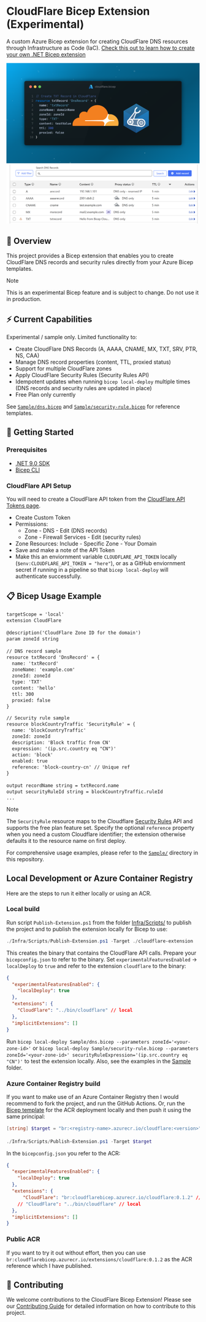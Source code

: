 # CloudFlare Bicep Extension (Experimental)

A custom Azure Bicep extension for creating CloudFlare DNS resources through Infrastructure as Code (IaC). [Check this out to learn how to create your own .NET Bicep extension](https://techcommunity.microsoft.com/blog/azuregovernanceandmanagementblog/create-your-own-bicep-local-extension-using-net/4439967)

![cloudflare-bicep-ext-feature](cloudflare-bicep-ext.png)
![cloudflare-dnsrecords](cloudflare-records.png)

## 🚀 Overview

This project provides a Bicep extension that enables you to create CloudFlare DNS records and security rules directly from your Azure Bicep templates.

> [!NOTE]
> This is an experimental Bicep feature and is subject to change. Do not use it in production.

## ⚡ Current Capabilities

Experimental / sample only. Limited functionality to:

- Create CloudFlare DNS Records (A, AAAA, CNAME, MX, TXT, SRV, PTR, NS, CAA)
- Manage DNS record properties (content, TTL, proxied status)
- Support for multiple CloudFlare zones
- Apply CloudFlare Security Rules (Security Rules API)
- Idempotent updates when running `bicep local-deploy` multiple times (DNS records and security rules are updated in place)
- Free Plan only currently

See [`Sample/dns.bicep`](Sample/dns.bicep) and [`Sample/security-rule.bicep`](Sample/security-rule.bicep) for reference templates.

## 🚀 Getting Started

### Prerequisites

- [.NET 9.0 SDK](https://dotnet.microsoft.com/download/dotnet/9.0)
- [Bicep CLI](https://docs.microsoft.com/en-us/azure/azure-resource-manager/bicep/install)

### CloudFlare API Setup

You will need to create a CloudFlare API token from the [CloudFlare API Tokens page](https://dash.cloudflare.com/profile/api-tokens).

- Create Custom Token
- Permissions:
  - Zone - DNS - Edit (DNS records)
  - Zone - Firewall Services - Edit (security rules)
- Zone Resources: Include - Specific Zone - Your Domain
- Save and make a note of the API Token
- Make this an enviornment variable `CLOUDFLARE_API_TOKEN` locally (`$env:CLOUDFLARE_API_TOKEN = "here"`), or as a GitHub enviornment secret if running in a pipeline so that `bicep local-deploy` will authenticate successfully.

## 📋 Bicep Usage Example

```bicep
targetScope = 'local'
extension CloudFlare

@description('CloudFlare Zone ID for the domain')
param zoneId string

// DNS record sample
resource txtRecord 'DnsRecord' = {
  name: 'txtRecord'
  zoneName: 'example.com'
  zoneId: zoneId
  type: 'TXT'
  content: 'hello'
  ttl: 300
  proxied: false
}
```

```bicep
// Security rule sample
resource blockCountryTraffic 'SecurityRule' = {
  name: 'blockCountryTraffic'
  zoneId: zoneId
  description: 'Block traffic from CN'
  expression: '(ip.src.country eq "CN")'
  action: 'block'
  enabled: true
  reference: 'block-country-cn' // Unique ref 
}

output recordName string = txtRecord.name
output securityRuleId string = blockCountryTraffic.ruleId
...
```

> [!NOTE]
> The `SecurityRule` resource maps to the Cloudflare [Security Rules](https://developers.cloudflare.com/security/rules/) API and supports the free plan feature set.
> Specify the optional `reference` property when you need a custom Cloudflare identifier; the extension otherwise defaults it to the resource name on first deploy.

For comprehensive usage examples, please refer to the [`Sample/`](Sample/) directory in this repository.

## Local Development or Azure Container Registry

Here are the steps to run it either locally or using an ACR.

### Local build

Run script `Publish-Extension.ps1` from the folder [Infra/Scripts/](Infra/Scripts) to publish the project and to publish the extension locally for Bicep to use:

```powershell
./Infra/Scripts/Publish-Extension.ps1 -Target ./cloudflare-extension
```

This creates the binary that contains the CloudFlare API calls. Prepare your `bicepconfig.json` to refer to the binary. Set `experimentalFeaturesEnabled` -> `localDeploy` to `true` and refer to the extension `cloudflare` to the binary:

```json
{
  "experimentalFeaturesEnabled": {
    "localDeploy": true
  },
  "extensions": {
    "CloudFlare": "../bin/cloudflare" // local
  },
  "implicitExtensions": []
}
```

Run `bicep local-deploy Sample/dns.bicep --parameters zoneId='<your-zone-id>'` or `bicep local-deploy Sample/security-rule.bicep --parameters zoneId='<your-zone-id>' securityRuleExpression='(ip.src.country eq "CN")'` to test the extension locally. Also, see the examples in the [Sample](Sample/) folder.

### Azure Container Registry build

If you want to make use of an Azure Container Registry then I would recommend to fork the project, and run the GitHub Actions. Or, run the [Bicep template](Infra/main.bicep) for the ACR deployment locally and then push it using the same principal:

```powershell
[string] $target = "br:<registry-name>.azurecr.io/cloudflare:<version>"

./Infra/Scripts/Publish-Extension.ps1 -Target $target
```

In the `bicepconfig.json` you refer to the ACR:

```json
{
  "experimentalFeaturesEnabled": {
    "localDeploy": true
  },
  "extensions": {
      "CloudFlare": "br:cloudflarebicep.azurecr.io/cloudflare:0.1.2" // ACR
    // "CloudFlare": "../bin/cloudflare" // local
  },
  "implicitExtensions": []
}
```

### Public ACR

If you want to try it out without effort, then you can use `br:cloudflarebicep.azurecr.io/extensions/cloudflare:0.1.2` as the ACR reference which I have published.

## 🤝 Contributing

We welcome contributions to the CloudFlare Bicep Extension! Please see our [Contributing Guide](CONTRIBUTING.md) for detailed information on how to contribute to this project.
